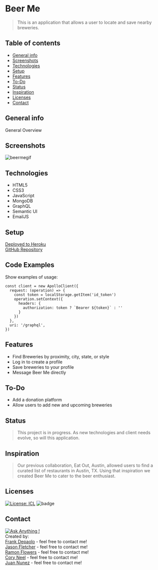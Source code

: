 # Beer Me
> This is an application that allows a user to locate and save nearby breweries.
## Table of contents
* [General info](#general-info)
* [Screenshots](#screenshots)
* [Technologies](#technologies)
* [Setup](#setup)
* [Features](#features)
* [To-Do](#to-do)
* [Status](#status)
* [Inspiration](#inspiration)
* [Licenses](#licenses)
* [Contact](#contact)
## General info
General Overview
## Screenshots
![beermegif](https://user-images.githubusercontent.com/72768374/120387092-15952400-c2ef-11eb-9d1f-16f5b8fc376d.gif)
## Technologies
* HTML5
* CSS3
* JavaScript
* MongoDB
* GraphQL
* Semantic UI
* EmailJS
## Setup
[Deployed to Heroku](https://hey-beer-me.herokuapp.com/)<br>
[GitHub Repository](https://github.com/blueink38/beer-me)
## Code Examples
Show examples of usage:
```
const client = new ApolloClient({
  request: (operation) => {
    const token = localStorage.getItem('id_token')
    operation.setContext({
      headers: {
        authorization: token ? `Bearer ${token}` : ''
      }
    })
  },
  uri: '/graphql',
})
```
## Features
* Find Breweries by proximity, city, state, or style
* Log in to create a profile
* Save breweries to your profile
* Message Beer Me directly
## To-Do
* Add a donation platform
* Allow users to add new and upcoming breweries
## Status
>This project is in progress.  As new technologies and client needs evolve, so will this application.
## Inspiration
>Our previous collaboration, Eat Out, Austin, allowed users to find a curated list of restaurants in Austin, TX.  Using that inspiration we created Beer Me to cater to the beer enthusiast.
## Licenses
[![License: ICL](https://img.shields.io/badge/License-ISC-blue.svg)](https://opensource.org/licenses/ISC)    ![badge](https://img.shields.io/badge/Created_With-LOVE-pink.svg)
## Contact
[![Ask Anything !](https://img.shields.io/badge/Ask%20Us-Anything-1abc9c.svg)](https://hey-beer-me.herokuapp.com/contact-us)   
Created by: <br>
[Frank Depaolo](https://dragoonkite.github.io/portfolio/nk) - feel free to contact me!<br>
[Jason Fletcher](https://blueink38.github.io/new-portfolio/) - feel free to contact me!<br>
[Ramon Flowers](https://rocketorangemen.github.io/Portfolio/) - feel free to contact me!<br>
[Cory Neel](https://react-portfolio-coryneel.herokuapp.com/) - feel free to contact me!<br>
[Juan Nunez](https://juannunez.netlify.app/) - feel free to contact me!<br>
